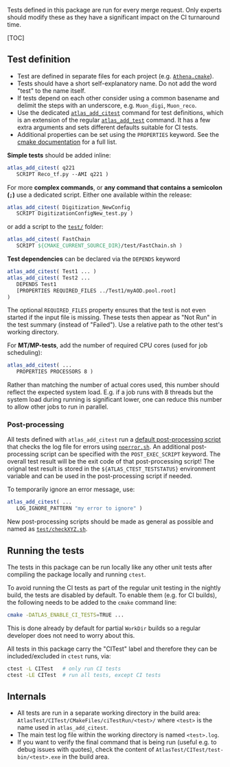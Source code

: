 Tests defined in this package are run for every merge request. Only experts should modify
these as they have a significant impact on the CI turnaround time.

[TOC]

## Test definition
- Test are defined in separate files for each project (e.g. [`Athena.cmake`](Athena.cmake)).
- Tests should have a short self-explanatory name. Do not add the word "test" to the name itself.
- If tests depend on each other consider using a common basename and delimit the steps with an underscore, 
  e.g. `Muon_digi`, `Muon_reco`.
- Use the dedicated [`atlas_add_citest`](cmake/CITestFunctions.cmake) command for test definitions,
  which is an extension of the regular [`atlas_add_test`](https://twiki.cern.ch/twiki/bin/view/AtlasComputing/SoftwareDevelopmentWorkBookCMakeInAtlas#atlas_add_test) command. It has a few extra arguments and sets
  different defaults suitable for CI tests.
- Additional properties can be set using the `PROPERTIES` keyword. See the 
[cmake documentation](https://cmake.org/cmake/help/latest/manual/cmake-properties.7.html#test-properties) for a full list.

**Simple tests** should be added inline:
```cmake
atlas_add_citest( q221
   SCRIPT Reco_tf.py --AMI q221 )
```
For more **complex commands**, or **any command that contains a semicolon (`;`)** use a dedicated script. 
Either one available within the release:
```cmake
atlas_add_citest( Digitization_NewConfig
   SCRIPT DigitizationConfigNew_test.py )
```
or add a script to the [`test/`](test/) folder:
```cmake
atlas_add_citest( FastChain
   SCRIPT ${CMAKE_CURRENT_SOURCE_DIR}/test/FastChain.sh )
```
**Test dependencies** can be declared via the `DEPENDS` keyword
```cmake
atlas_add_citest( Test1 ... )
atlas_add_citest( Test2 ...
   DEPENDS Test1
   [PROPERTIES REQUIRED_FILES ../Test1/myAOD.pool.root]
)
```
The optional `REQUIRED_FILES` property ensures that the test is not even started 
if the input file is missing. These tests then appear as "Not Run" in the test summary
(instead of "Failed"). Use a relative path to the other test's working directory.

For **MT/MP-tests**, add the number of required CPU cores (used for job scheduling):
```cmake
atlas_add_citest( ...
   PROPERTIES PROCESSORS 8 )
```
Rather than matching the number of actual cores used, this number should reflect the
expected system load. E.g. if a job runs with 8 threads but the system load during running is
significant lower, one can reduce this number to allow other jobs to run in parallel.

### Post-processing
All tests defined with `atlas_add_citest` run a [default post-processing script](cmake/citest_post.sh.in) 
that checks the log file for errors using [`noerror.sh`](../TestTools/).
An additional post-processing script can be specified with the 
`POST_EXEC_SCRIPT` keyword. The overall test result will be the exit code of that 
post-processing script! The orignal test result is stored in the
`${ATLAS_CTEST_TESTSTATUS}` environment variable and can be used in the post-processing
script if needed.

To temporarily ignore an error message, use:
```cmake
atlas_add_citest( ...
   LOG_IGNORE_PATTERN "my error to ignore" )
```

New post-processing scripts should be made as general as possible and named as
[`test/checkXYZ.sh`](test/).


## Running the tests
The tests in this package can be run locally like any other unit tests after compiling
the package locally and running `ctest`.

To avoid running the CI tests as part of the regular unit testing in the nightly build, 
the tests are disabled by default. To enable them (e.g. for CI builds), the following
needs to be added to the `cmake` command line:
```sh
cmake -DATLAS_ENABLE_CI_TESTS=TRUE ...
```
This is done already by default for partial `WorkDir` builds so a regular developer does
not need to worry about this.

All tests in this package carry the "CITest" label and therefore they can be included/excluded
in `ctest` runs, via:
```sh
ctest -L CITest   # only run CI tests
ctest -LE CITest  # run all tests, except CI tests
```

## Internals
- All tests are run in a separate working directory in the build area: `AtlasTest/CITest/CMakeFiles/ciTestRun/<test>/` where `<test>` is the name used in `atlas_add_citest`.
- The main test log file within the working directory is named `<test>.log`. 
- If you want to verify the final command that is being run (useful e.g. to debug issues with quotes), check the content of `AtlasTest/CITest/test-bin/<test>.exe` in the build area.
